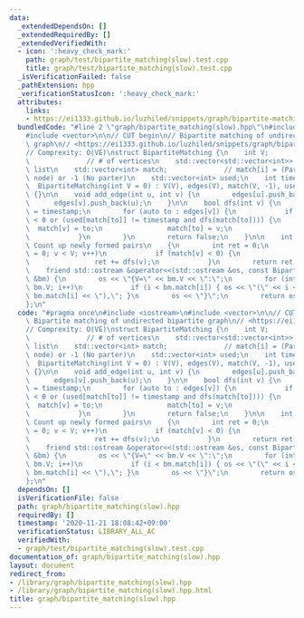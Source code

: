 ```yaml
---
data:
  _extendedDependsOn: []
  _extendedRequiredBy: []
  _extendedVerifiedWith:
  - icon: ':heavy_check_mark:'
    path: graph/test/bipartite_matching(slow).test.cpp
    title: graph/test/bipartite_matching(slow).test.cpp
  _isVerificationFailed: false
  _pathExtension: hpp
  _verificationStatusIcon: ':heavy_check_mark:'
  attributes:
    links:
    - https://ei1333.github.io/luzhiled/snippets/graph/bipartite-matching.html>
  bundledCode: "#line 2 \"graph/bipartite_matching(slow).hpp\"\n#include <iostream>\n\
    #include <vector>\n\n// CUT begin\n// Bipartite matching of undirected bipartite\
    \ graph\n// <https://ei1333.github.io/luzhiled/snippets/graph/bipartite-matching.html>\n\
    // Comprexity: O(VE)\nstruct BipartiteMatching {\n    int V;                 \
    \              // # of vertices\n    std::vector<std::vector<int>> edges; // Adjacency\
    \ list\n    std::vector<int> match;              // match[i] = (Partner of i'th\
    \ node) or -1 (No parter)\n    std::vector<int> used;\n    int timestamp;\n  \
    \  BipartiteMatching(int V = 0) : V(V), edges(V), match(V, -1), used(V, 0), timestamp(0)\
    \ {}\n\n    void add_edge(int u, int v) {\n        edges[u].push_back(v);\n  \
    \      edges[v].push_back(u);\n    }\n\n    bool dfs(int v) {\n        used[v]\
    \ = timestamp;\n        for (auto to : edges[v]) {\n            if (match[to]\
    \ < 0 or (used[match[to]] != timestamp and dfs(match[to]))) {\n              \
    \  match[v] = to;\n                match[to] = v;\n                return true;\n\
    \            }\n        }\n        return false;\n    }\n\n    int solve() //\
    \ Count up newly formed pairs\n    {\n        int ret = 0;\n        for (int v\
    \ = 0; v < V; v++)\n            if (match[v] < 0) {\n                ++timestamp;\n\
    \                ret += dfs(v);\n            }\n        return ret;\n    }\n\n\
    \    friend std::ostream &operator<<(std::ostream &os, const BipartiteMatching\
    \ &bm) {\n        os << \"{V=\" << bm.V << \":\";\n        for (int i = 0; i <\
    \ bm.V; i++)\n            if (i < bm.match[i]) { os << \"(\" << i << \"-\" <<\
    \ bm.match[i] << \"),\"; }\n        os << \"}\";\n        return os;\n    }\n\
    };\n"
  code: "#pragma once\n#include <iostream>\n#include <vector>\n\n// CUT begin\n//\
    \ Bipartite matching of undirected bipartite graph\n// <https://ei1333.github.io/luzhiled/snippets/graph/bipartite-matching.html>\n\
    // Comprexity: O(VE)\nstruct BipartiteMatching {\n    int V;                 \
    \              // # of vertices\n    std::vector<std::vector<int>> edges; // Adjacency\
    \ list\n    std::vector<int> match;              // match[i] = (Partner of i'th\
    \ node) or -1 (No parter)\n    std::vector<int> used;\n    int timestamp;\n  \
    \  BipartiteMatching(int V = 0) : V(V), edges(V), match(V, -1), used(V, 0), timestamp(0)\
    \ {}\n\n    void add_edge(int u, int v) {\n        edges[u].push_back(v);\n  \
    \      edges[v].push_back(u);\n    }\n\n    bool dfs(int v) {\n        used[v]\
    \ = timestamp;\n        for (auto to : edges[v]) {\n            if (match[to]\
    \ < 0 or (used[match[to]] != timestamp and dfs(match[to]))) {\n              \
    \  match[v] = to;\n                match[to] = v;\n                return true;\n\
    \            }\n        }\n        return false;\n    }\n\n    int solve() //\
    \ Count up newly formed pairs\n    {\n        int ret = 0;\n        for (int v\
    \ = 0; v < V; v++)\n            if (match[v] < 0) {\n                ++timestamp;\n\
    \                ret += dfs(v);\n            }\n        return ret;\n    }\n\n\
    \    friend std::ostream &operator<<(std::ostream &os, const BipartiteMatching\
    \ &bm) {\n        os << \"{V=\" << bm.V << \":\";\n        for (int i = 0; i <\
    \ bm.V; i++)\n            if (i < bm.match[i]) { os << \"(\" << i << \"-\" <<\
    \ bm.match[i] << \"),\"; }\n        os << \"}\";\n        return os;\n    }\n\
    };\n"
  dependsOn: []
  isVerificationFile: false
  path: graph/bipartite_matching(slow).hpp
  requiredBy: []
  timestamp: '2020-11-21 18:08:42+09:00'
  verificationStatus: LIBRARY_ALL_AC
  verifiedWith:
  - graph/test/bipartite_matching(slow).test.cpp
documentation_of: graph/bipartite_matching(slow).hpp
layout: document
redirect_from:
- /library/graph/bipartite_matching(slow).hpp
- /library/graph/bipartite_matching(slow).hpp.html
title: graph/bipartite_matching(slow).hpp
---
```


